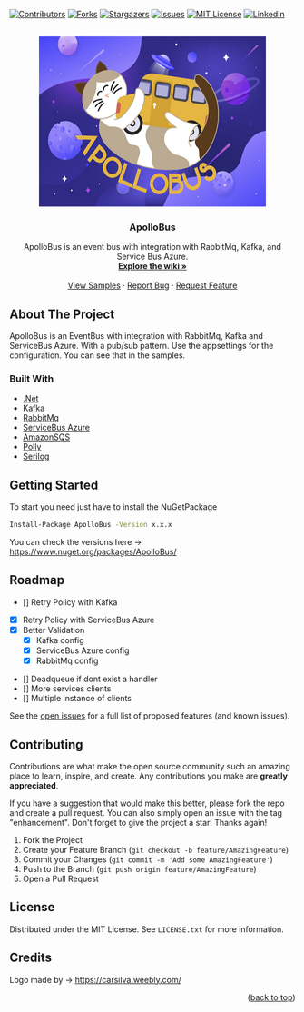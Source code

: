 <div id="top"></div>
<!--
*** Thanks for checking out the Best-README-Template. If you have a suggestion
*** that would make this better, please fork the repo and create a pull request
*** or simply open an issue with the tag "enhancement".
*** Don't forget to give the project a star!
*** Thanks again! Now go create something AMAZING! :D
-->



<!-- PROJECT SHIELDS -->
<!--
*** I'm using markdown "reference style" links for readability.
*** Reference links are enclosed in brackets [ ] instead of parentheses ( ).
*** See the bottom of this document for the declaration of the reference variables
*** for contributors-url, forks-url, etc. This is an optional, concise syntax you may use.
*** https://www.markdownguide.org/basic-syntax/#reference-style-links
-->
[![Contributors][contributors-shield]][contributors-url]
[![Forks][forks-shield]][forks-url]
[![Stargazers][stars-shield]][stars-url]
[![Issues][issues-shield]][issues-url]
[![MIT License][license-shield]][license-url]
[![LinkedIn][linkedin-shield]][linkedin-url]



<!-- PROJECT LOGO -->
<br />
<div align="center">
  <a href="https://github.com/bteixeira/apollobus">
    <img src="https://github.com/bteixeira691/ApolloBus/blob/master/Images/ApolloBus400.png" alt="Logo" width="400" height="300">
  </a>

<h3 align="center">ApolloBus</h3>

  <p align="center">
 ApolloBus is an event bus with integration with RabbitMq, Kafka, and Service Bus Azure.
    <br />
    <a href="https://github.com/bteixeira691/ApolloBus/wiki"><strong>Explore the wiki »</strong></a>
    <br />
    <br />
    <a href="https://github.com/bteixeira691/ApolloBus/tree/master/Samples">View Samples</a>
    ·
    <a href="https://github.com/bteixeira691/ApolloBus/issues">Report Bug</a>
    ·
    <a href="https://github.com/bteixeira691/ApolloBus/issues">Request Feature</a>
  </p>
</div>




<!-- ABOUT THE PROJECT -->
## About The Project

ApolloBus is an EventBus with integration with RabbitMq, Kafka and ServiceBus Azure. With a pub/sub pattern.
Use the appsettings for the configuration. You can see that in the samples.






### Built With

* [.Net](https://dotnet.microsoft.com/)
* [Kafka](https://kafka.apache.org/)
* [RabbitMq](https://www.rabbitmq.com/)
* [ServiceBus Azure](https://docs.microsoft.com/en-us/azure/service-bus-messaging/service-bus-messaging-overview)
* [AmazonSQS](https://aws.amazon.com/pt/sqs/)
* [Polly](https://github.com/App-vNext/Polly)
* [Serilog](https://serilog.net/)



<!-- GETTING STARTED -->
## Getting Started

To start you need just have to install the NuGetPackage

  ```sh
  Install-Package ApolloBus -Version x.x.x
  ```
You can check the versions here -> https://www.nuget.org/packages/ApolloBus/






<!-- ROADMAP -->
## Roadmap

- [] Retry Policy with Kafka
- [x] Retry Policy with ServiceBus Azure
- [x] Better Validation
    - [x] Kafka config
    - [x] ServiceBus Azure config
    - [x] RabbitMq config
- [] Deadqueue if dont exist a handler
- [] More services clients
- [] Multiple instance of clients

See the [open issues](https://github.com/bteixeira691/ApolloBus/issues) for a full list of proposed features (and known issues).





<!-- CONTRIBUTING -->
## Contributing

Contributions are what make the open source community such an amazing place to learn, inspire, and create. Any contributions you make are **greatly appreciated**.

If you have a suggestion that would make this better, please fork the repo and create a pull request. You can also simply open an issue with the tag "enhancement".
Don't forget to give the project a star! Thanks again!

1. Fork the Project
2. Create your Feature Branch (`git checkout -b feature/AmazingFeature`)
3. Commit your Changes (`git commit -m 'Add some AmazingFeature'`)
4. Push to the Branch (`git push origin feature/AmazingFeature`)
5. Open a Pull Request





<!-- LICENSE -->
## License

Distributed under the MIT License. See `LICENSE.txt` for more information.



## Credits

Logo made by -> https://carsilva.weebly.com/

<p align="right">(<a href="#top">back to top</a>)</p>


<!-- MARKDOWN LINKS & IMAGES -->
<!-- https://www.markdownguide.org/basic-syntax/#reference-style-links -->
[contributors-shield]: https://img.shields.io/github/contributors/bteixeira691/ApolloBus.svg?style=for-the-badge
[contributors-url]: https://github.com/bteixeira691/ApolloBus/graphs/contributors
[forks-shield]: https://img.shields.io/github/forks/bteixeira691/ApolloBus.svg?style=for-the-badge
[forks-url]: https://github.com/bteixeira691/ApolloBus/network/members
[stars-shield]: https://img.shields.io/github/stars/bteixeira691/ApolloBus.svg?style=for-the-badge
[stars-url]: https://github.com/bteixeira691/ApolloBus/stargazers
[issues-shield]: https://img.shields.io/github/issues/bteixeira691/ApolloBus.svg?style=for-the-badge
[issues-url]: https://github.com/bteixeira691/ApolloBus/issues
[license-shield]: https://img.shields.io/github/license/bteixeira691/apollobus?label=license&style=for-the-badge
[license-url]: https://github.com/bteixeira691/ApolloBus/blob/master/LICENSE.txt
[linkedin-shield]: https://img.shields.io/badge/-LinkedIn-black.svg?style=for-the-badge&logo=linkedin&colorB=555
[linkedin-url]: https://linkedin.com/in/bernardojmteixeira
[product-screenshot]: images/screenshot.png
